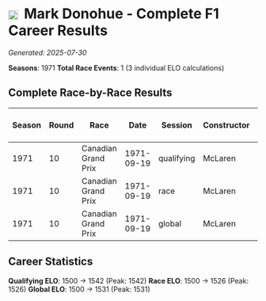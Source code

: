 # <img src="https://upload.wikimedia.org/wikipedia/commons/a/a4/Flag_of_the_United_States.svg" alt="United States" width="20" height="auto" style="vertical-align: middle; margin-right: 5px;" onerror="this.outerHTML='🇺🇸'; this.style.marginRight='5px';"/> Mark Donohue - Complete F1 Career Results

*Generated: 2025-07-30*

**Seasons**: 1971
**Total Race Events**: 1 (3 individual ELO calculations)

## Complete Race-by-Race Results

| Season | Round | Race | Date | Session | Constructor | Position | Starting ELO | ELO Change | Final ELO | Teammate | Teammate Position | Teammate Starting ELO | Teammate ELO Change | Teammate Final ELO |
|--------|-------|------|------|---------|-------------|----------|--------------|------------|-----------|----------|-------------------|----------------------|---------------------|-------------------|
| 1971 | 10 | Canadian Grand Prix | 1971-09-19 | qualifying | McLaren | 8 | 1500 | +42 | 1542 | <img src="https://upload.wikimedia.org/wikipedia/commons/3/3e/Flag_of_New_Zealand.svg" alt="New Zealand" width="20" height="auto" style="vertical-align: middle; margin-right: 5px;" onerror="this.outerHTML='🇳🇿'; this.style.marginRight='5px';"/> Denny Hulme | 10 | N/A | N/A | N/A |
| 1971 | 10 | Canadian Grand Prix | 1971-09-19 | race | McLaren | 3 | 1500 | +26 | 1526 | <img src="https://upload.wikimedia.org/wikipedia/commons/3/3e/Flag_of_New_Zealand.svg" alt="New Zealand" width="20" height="auto" style="vertical-align: middle; margin-right: 5px;" onerror="this.outerHTML='🇳🇿'; this.style.marginRight='5px';"/> Denny Hulme | 4 | N/A | N/A | N/A |
| 1971 | 10 | Canadian Grand Prix | 1971-09-19 | global | McLaren | Q:8/R:3 | 1500 | +31 | 1531 | <img src="https://upload.wikimedia.org/wikipedia/commons/3/3e/Flag_of_New_Zealand.svg" alt="New Zealand" width="20" height="auto" style="vertical-align: middle; margin-right: 5px;" onerror="this.outerHTML='🇳🇿'; this.style.marginRight='5px';"/> Denny Hulme | Q:10/R:4 | N/A | N/A | N/A |

## Career Statistics

**Qualifying ELO**: 1500 → 1542 (Peak: 1542)
**Race ELO**: 1500 → 1526 (Peak: 1526)
**Global ELO**: 1500 → 1531 (Peak: 1531)
